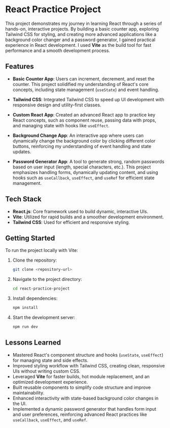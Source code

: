 
# React Practice Project

This project demonstrates my journey in learning React through a series of hands-on, interactive projects. By building a basic counter app, exploring Tailwind CSS for styling, and creating more advanced applications like a background color changer and a password generator, I gained practical experience in React development. I used **Vite** as the build tool for fast performance and a smooth development process.

## Features

- **Basic Counter App**: Users can increment, decrement, and reset the counter. This project solidified my understanding of React's core concepts, including state management (`useState`) and event handling.
  
- **Tailwind CSS**: Integrated Tailwind CSS to speed up UI development with responsive design and utility-first classes.

- **Custom React App**: Created an advanced React app to practice key React concepts, such as component reuse, passing data with props, and managing state with hooks like `useEffect`.

- **Background Change App**: An interactive app where users can dynamically change the background color by clicking different color buttons, reinforcing my understanding of event handling and state updates.

- **Password Generator App**: A tool to generate strong, random passwords based on user input (length, special characters, etc.). This project emphasizes handling forms, dynamically updating content, and using hooks such as `useCallback`, `useEffect`, and `useRef` for efficient state management.

## Tech Stack

- **React.js**: Core framework used to build dynamic, interactive UIs.
- **Vite**: Utilized for rapid builds and a smoother development environment.
- **Tailwind CSS**: Used for efficient and responsive styling.

## Getting Started

To run the project locally with Vite:

1. Clone the repository:
   ```bash
   git clone <repository-url>
   ```
2. Navigate to the project directory:
   ```bash
   cd react-practice-project
   ```
3. Install dependencies:
   ```bash
   npm install
   ```
4. Start the development server:
   ```bash
   npm run dev
   ```

## Lessons Learned

- Mastered React's component structure and hooks (`useState`, `useEffect`) for managing state and side effects.
- Improved styling workflow with Tailwind CSS, creating clean, responsive UIs without writing custom CSS.
- Leveraged **Vite** for faster builds, hot module replacement, and an optimized development experience.
- Built reusable components to simplify code structure and improve maintainability.
- Enhanced interactivity with state-based background color changes in the UI.
- Implemented a dynamic password generator that handles form input and user preferences, reinforcing advanced React practices like `useCallback`, `useEffect`, and `useRef`.
